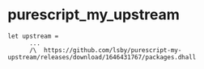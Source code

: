 # purescript_my_upstream

```
let upstream =
      ...
      /\  https://github.com/lsby/purescript-my-upstream/releases/download/1646431767/packages.dhall
